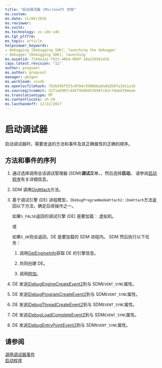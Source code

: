 ```yaml
---
title: "启动调试器 |Microsoft 文档"
ms.custom: 
ms.date: 11/04/2016
ms.reviewer: 
ms.suite: 
ms.technology: vs-ide-sdk
ms.tgt_pltfrm: 
ms.topic: article
helpviewer_keywords:
- debugging [Debugging SDK], launching the debugger
- debugger [Debugging SDK], launching
ms.assetid: f24da1a1-f923-48b4-989f-18a22b581d1b
caps.latest.revision: "11"
author: gregvanl
ms.author: gregvanl
manager: ghogen
ms.workload: vssdk
ms.openlocfilehash: 7b5b596f553c0f84c9306bba010d2b97a33e1a16
ms.sourcegitcommit: 32f1a690fc445f9586d53698fc82c7debd784eeb
ms.translationtype: MT
ms.contentlocale: zh-CN
ms.lasthandoff: 12/22/2017
---
```

# <a name="launching-the-debugger"></a>启动调试器
启动调试器时，需要发送的方法和事件及其正确属性的正确的顺序。  
  
## <a name="sequences-of-methods-and-events"></a>方法和事件的序列  
  
1.  通过选择调用会话调试管理器 (SDM)**调试**菜单，，然后选择**启动**。 请参阅[启动程序](../../extensibility/debugger/launching-a-program.md)有关详细信息。  
  
2.  SDM 调用[OnAttach](../../extensibility/debugger/reference/idebugprogramnodeattach2-onattach.md)方法。  
  
3.  基于调试引擎 (DE) 进程模型，`IDebugProgramNodeAttach2::OnAttach`方法返回以下方法，确定后续操作之一。  
  
     如果`S_FALSE`返回的调试引擎 (DE) 是要加载： 虚拟机。  
  
     或  
  
     如果`S_OK`则会返回，DE 是要加载的 SDM 进程内。 SDM 然后执行以下任务：  
  
    1.  调用[GetEngineInfo](../../extensibility/debugger/reference/idebugprogramnode2-getengineinfo.md)获取 DE 的引擎信息。  
  
    2.  共同创建 DE。  
  
    3.  调用[附加](../../extensibility/debugger/reference/idebugengine2-attach.md)。  
  
4.  DE 发送[IDebugEngineCreateEvent2](../../extensibility/debugger/reference/idebugenginecreateevent2.md)到与 SDM`EVENT_SYNC`属性。  
  
5.  DE 发送[IDebugProgramCreateEvent2](../../extensibility/debugger/reference/idebugprogramcreateevent2.md)到与 SDM`EVENT_SYNC`属性。  
  
6.  DE 发送[IDebugThreadCreateEvent2](../../extensibility/debugger/reference/idebugthreadcreateevent2.md)到与 SDM`EVENT_SYNC`属性。  
  
7.  DE 发送[IDebugLoadCompleteEvent2](../../extensibility/debugger/reference/idebugloadcompleteevent2.md)到与 SDM`EVENT_SYNC`属性。  
  
8.  DE 发送[IDebugEntryPointEvent2](../../extensibility/debugger/reference/idebugentrypointevent2.md)到与 SDM`EVENT_SYNC`属性。  
  
## <a name="see-also"></a>请参阅  
 [调用调试器事件](../../extensibility/debugger/calling-debugger-events.md)   
 [启动程序](../../extensibility/debugger/launching-a-program.md)